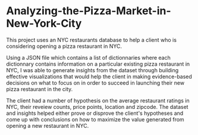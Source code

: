 # Analyzing-the-Pizza-Market-in-New-York-City
This project uses an NYC restaurants database to help a client who is considering opening a pizza restaurant in NYC.

Using a JSON file which contains a list of dictionnaries where each dictionnary contains information on a particular existing pizza restaurant in NYC, I was able to generate insights from the dataset through building effective visualizations that would help the client in making evidence-based decisions on what to focus on in order to succeed in launching their new pizza restaurant in the city.

The client had a number of hypothesis on the average restaurant ratings in NYC, their reveiew counts, price points, location and zipcode. The dataset and insights helped either prove or disprove the client's hypotheses and come up with conclusions on how to maximize the value generated from opening a new restaurant in NYC.
